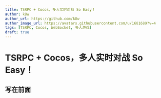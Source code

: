 ```yaml
---
title: TSRPC + Cocos，多人实时对战 So Easy！
author: k8w
author_url: https://github.com/k8w
author_image_url: https://avatars.githubusercontent.com/u/1681689?v=4
tags: [TSRPC, Cocos, WebSocket, 多人游戏]
draft: true
---
```


# TSRPC + Cocos，多人实时对战 So Easy！

## 写在前面

